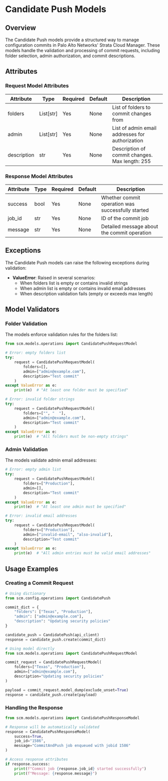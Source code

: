 # Candidate Push Models

## Overview

The Candidate Push models provide a structured way to manage configuration commits in Palo Alto Networks' Strata Cloud
Manager.
These models handle the validation and processing of commit requests, including folder selection, admin authorization,
and
commit descriptions.

## Attributes

### Request Model Attributes

| Attribute   | Type      | Required | Default | Description                                     |
|-------------|-----------|----------|---------|-------------------------------------------------|
| folders     | List[str] | Yes      | None    | List of folders to commit changes from          |
| admin       | List[str] | Yes      | None    | List of admin email addresses for authorization |
| description | str       | Yes      | None    | Description of commit changes. Max length: 255  |

### Response Model Attributes

| Attribute | Type | Required | Default | Description                                       |
|-----------|------|----------|---------|---------------------------------------------------|
| success   | bool | Yes      | None    | Whether commit operation was successfully started |
| job_id    | str  | Yes      | None    | ID of the commit job                              |
| message   | str  | Yes      | None    | Detailed message about the commit operation       |

## Exceptions

The Candidate Push models can raise the following exceptions during validation:

- **ValueError**: Raised in several scenarios:
    - When folders list is empty or contains invalid strings
    - When admin list is empty or contains invalid email addresses
    - When description validation fails (empty or exceeds max length)

## Model Validators

### Folder Validation

The models enforce validation rules for the folders list:

<div class="termy">

<!-- termynal -->

```python
from scm.models.operations import CandidatePushRequestModel

# Error: empty folders list
try:
    request = CandidatePushRequestModel(
        folders=[],
        admin=["admin@example.com"],
        description="Test commit"
    )
except ValueError as e:
    print(e)  # "At least one folder must be specified"

# Error: invalid folder strings
try:
    request = CandidatePushRequestModel(
        folders=["", "  "],
        admin=["admin@example.com"],
        description="Test commit"
    )
except ValueError as e:
    print(e)  # "All folders must be non-empty strings"
```

</div>

### Admin Validation

The models validate admin email addresses:

<div class="termy">

<!-- termynal -->

```python
# Error: empty admin list
try:
    request = CandidatePushRequestModel(
        folders=["Production"],
        admin=[],
        description="Test commit"
    )
except ValueError as e:
    print(e)  # "At least one admin must be specified"

# Error: invalid email addresses
try:
    request = CandidatePushRequestModel(
        folders=["Production"],
        admin=["invalid-email", "also-invalid"],
        description="Test commit"
    )
except ValueError as e:
    print(e)  # "All admin entries must be valid email addresses"
```

</div>

## Usage Examples

### Creating a Commit Request

<div class="termy">

<!-- termynal -->

```python
# Using dictionary
from scm.config.operations import CandidatePush

commit_dict = {
    "folders": ["Texas", "Production"],
    "admin": ["admin@example.com"],
    "description": "Updating security policies"
}

candidate_push = CandidatePush(api_client)
response = candidate_push.create(commit_dict)

# Using model directly
from scm.models.operations import CandidatePushRequestModel

commit_request = CandidatePushRequestModel(
    folders=["Texas", "Production"],
    admin=["admin@example.com"],
    description="Updating security policies"
)

payload = commit_request.model_dump(exclude_unset=True)
response = candidate_push.create(payload)
```

</div>

### Handling the Response

<div class="termy">

<!-- termynal -->

```python
from scm.models.operations import CandidatePushResponseModel

# Response will be automatically validated
response = CandidatePushResponseModel(
    success=True,
    job_id="1586",
    message="CommitAndPush job enqueued with jobid 1586"
)

# Access response attributes
if response.success:
    print(f"Commit job {response.job_id} started successfully")
    print(f"Message: {response.message}")
```

</div>